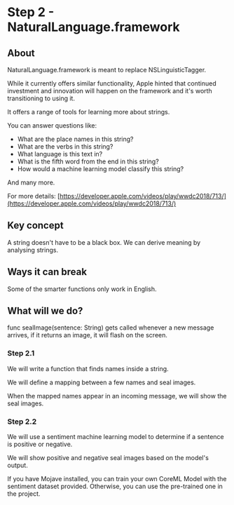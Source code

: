 # Step 2 - NaturalLanguage.framework

## About

NaturalLanguage.framework is meant to replace NSLinguisticTagger.

While it currently offers similar functionality, Apple hinted that continued investment and innovation will happen on the framework and it's worth transitioning to using it.

It offers a range of tools for learning more about strings.

You can answer questions like:
- What are the place names in this string?
- What are the verbs in this string?
- What language is this text in?
- What is the fifth word from the end in this string?
- How would a machine learning model classify this string?

And many more.

For more details:
[https://developer.apple.com/videos/play/wwdc2018/713/](https://developer.apple.com/videos/play/wwdc2018/713/)

## Key concept

A string doesn't have to be a black box. We can derive meaning by analysing strings.

## Ways it can break

Some of the smarter functions only work in English.

## What will we do?

func sealImage(sentence: String) gets called whenever a new message arrives, if it returns an image, it will flash on the screen.

### Step 2.1
We will write a function that finds names inside a string.

We will define a mapping between a few names and seal images.

When the mapped names appear in an incoming message, we will show the seal images.

### Step 2.2

We will use a sentiment machine learning model to determine if a sentence is positive or negative.

We will show positive and negative seal images based on the model's output.

If you have Mojave installed, you can train your own CoreML Model with the sentiment dataset provided. Otherwise, you can use the pre-trained one in the project.
